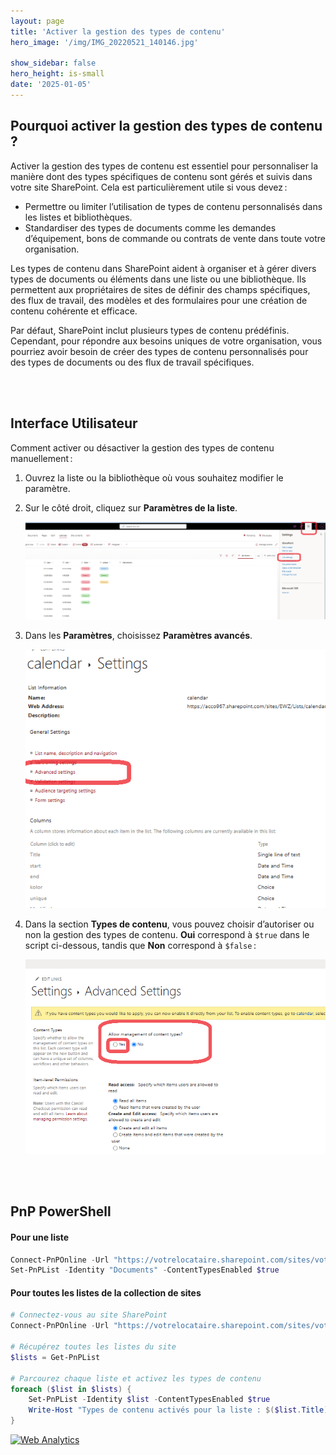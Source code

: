 ```yaml
---
layout: page
title: 'Activer la gestion des types de contenu'
hero_image: '/img/IMG_20220521_140146.jpg'

show_sidebar: false
hero_height: is-small
date: '2025-01-05'
---
```


## Pourquoi activer la gestion des types de contenu ?

Activer la gestion des types de contenu est essentiel pour personnaliser la manière dont des types spécifiques de contenu sont gérés et suivis dans votre site SharePoint. Cela est particulièrement utile si vous devez :

* Permettre ou limiter l’utilisation de types de contenu personnalisés dans les listes et bibliothèques.  
* Standardiser des types de documents comme les demandes d’équipement, bons de commande ou contrats de vente dans toute votre organisation.  

Les types de contenu dans SharePoint aident à organiser et à gérer divers types de documents ou éléments dans une liste ou une bibliothèque. Ils permettent aux propriétaires de sites de définir des champs spécifiques, des flux de travail, des modèles et des formulaires pour une création de contenu cohérente et efficace.

Par défaut, SharePoint inclut plusieurs types de contenu prédéfinis. Cependant, pour répondre aux besoins uniques de votre organisation, vous pourriez avoir besoin de créer des types de contenu personnalisés pour des types de documents ou des flux de travail spécifiques.  


<br/><br/>


## Interface Utilisateur

Comment activer ou désactiver la gestion des types de contenu manuellement :

1. Ouvrez la liste ou la bibliothèque où vous souhaitez modifier le paramètre.

2. Sur le côté droit, cliquez sur **Paramètres de la liste**.

   <img src="/articles/img/enablect.png" ><br/>

3. Dans les **Paramètres**, choisissez **Paramètres avancés**.

   <img src="/articles/img/enablect2.png" ><br/>

4. Dans la section **Types de contenu**, vous pouvez choisir d’autoriser ou non la gestion des types de contenu. **Oui** correspond à `$true` dans le script ci-dessous, tandis que **Non** correspond à `$false` :

   <img src="/articles/img/enablect3.png" ><br/>



   <br/><br/>



## PnP PowerShell

#### Pour une liste

```powershell
Connect-PnPOnline -Url "https://votrelocataire.sharepoint.com/sites/votresite" -UseWebLogin
Set-PnPList -Identity "Documents" -ContentTypesEnabled $true
```

#### Pour toutes les listes de la collection de sites

```powershell
# Connectez-vous au site SharePoint
Connect-PnPOnline -Url "https://votrelocataire.sharepoint.com/sites/votresite" -UseWebLogin

# Récupérez toutes les listes du site
$lists = Get-PnPList

# Parcourez chaque liste et activez les types de contenu
foreach ($list in $lists) {
    Set-PnPList -Identity $list -ContentTypesEnabled $true
    Write-Host "Types de contenu activés pour la liste : $($list.Title)"
}
```





<!-- Default Statcounter code for SPO enable ct
https://powershellscripts.github.io/articles/en/spo/enablect/
-->
<script type="text/javascript">
var sc_project=13073435; 
var sc_invisible=1; 
var sc_security="a5c7940a"; 
var sc_client_storage="disabled"; 
</script>
<script type="text/javascript"
src="https://www.statcounter.com/counter/counter.js"
async></script>
<noscript><div class="statcounter"><a title="Web Analytics"
href="https://statcounter.com/" target="_blank"><img
class="statcounter"
src="https://c.statcounter.com/13073435/0/a5c7940a/1/"
alt="Web Analytics"
referrerPolicy="no-referrer-when-downgrade"></a></div></noscript>
<!-- End of Statcounter Code -->